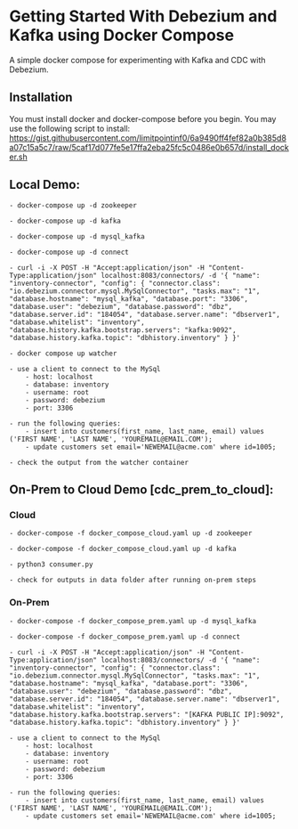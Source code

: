 # Getting Started With Debezium and Kafka using Docker Compose
A simple docker compose for experimenting with Kafka and CDC with Debezium.

## Installation

You must install docker and docker-compose before you begin.
You may use the following script to install: https://gist.githubusercontent.com/limitpointinf0/6a9490ff4fef82a0b385d8a07c15a5c7/raw/5caf17d077fe5e17ffa2eba25fc5c0486e0b657d/install_docker.sh 

## Local Demo:

    - docker-compose up -d zookeeper

    - docker-compose up -d kafka

    - docker-compose up -d mysql_kafka

    - docker-compose up -d connect

    - curl -i -X POST -H "Accept:application/json" -H "Content-Type:application/json" localhost:8083/connectors/ -d '{ "name": "inventory-connector", "config": { "connector.class": "io.debezium.connector.mysql.MySqlConnector", "tasks.max": "1", "database.hostname": "mysql_kafka", "database.port": "3306", "database.user": "debezium", "database.password": "dbz", "database.server.id": "184054", "database.server.name": "dbserver1", "database.whitelist": "inventory", "database.history.kafka.bootstrap.servers": "kafka:9092", "database.history.kafka.topic": "dbhistory.inventory" } }'

    - docker compose up watcher

    - use a client to connect to the MySql
        - host: localhost
        - database: inventory
        - username: root
        - password: debezium
        - port: 3306

    - run the following queries:
        - insert into customers(first_name, last_name, email) values ('FIRST NAME', 'LAST NAME', 'YOUREMAIL@EMAIL.COM');
        - update customers set email='NEWEMAIL@acme.com' where id=1005;
        
    - check the output from the watcher container

## On-Prem to Cloud Demo [cdc_prem_to_cloud]:

### Cloud 

    - docker-compose -f docker_compose_cloud.yaml up -d zookeeper

    - docker-compose -f docker_compose_cloud.yaml up -d kafka

    - python3 consumer.py

    - check for outputs in data folder after running on-prem steps

### On-Prem

    - docker-compose -f docker_compose_prem.yaml up -d mysql_kafka

    - docker-compose -f docker_compose_prem.yaml up -d connect

    - curl -i -X POST -H "Accept:application/json" -H "Content-Type:application/json" localhost:8083/connectors/ -d '{ "name": "inventory-connector", "config": { "connector.class": "io.debezium.connector.mysql.MySqlConnector", "tasks.max": "1", "database.hostname": "mysql_kafka", "database.port": "3306", "database.user": "debezium", "database.password": "dbz", "database.server.id": "184054", "database.server.name": "dbserver1", "database.whitelist": "inventory", "database.history.kafka.bootstrap.servers": "[KAFKA PUBLIC IP]:9092", "database.history.kafka.topic": "dbhistory.inventory" } }'

    - use a client to connect to the MySql
        - host: localhost
        - database: inventory
        - username: root
        - password: debezium
        - port: 3306

    - run the following queries:
        - insert into customers(first_name, last_name, email) values ('FIRST NAME', 'LAST NAME', 'YOUREMAIL@EMAIL.COM');
        - update customers set email='NEWEMAIL@acme.com' where id=1005;